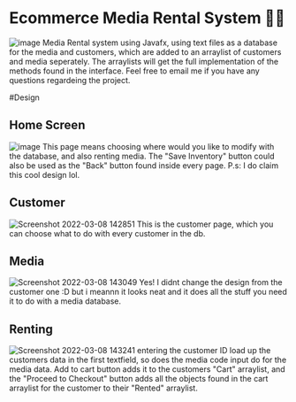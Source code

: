 # Ecommerce Media Rental System 👨‍💻
![image](https://user-images.githubusercontent.com/73076057/157237882-9a87942e-d1bf-4c18-be1d-d049ad867afd.png)
Media Rental system using Javafx, using text files as a database for the media and customers, which are added to an arraylist of customers and media seperately. The arraylists will get the full implementation of the methods found in the interface. 
Feel free to email me if you have any questions regardeing the project.

#Design
## Home Screen
![image](https://user-images.githubusercontent.com/73076057/157237882-9a87942e-d1bf-4c18-be1d-d049ad867afd.png)
This page means choosing where would you like to modify with the database, and also renting media. The "Save Inventory" button could also be used as the "Back" button found inside every page.
P.s: I do claim this cool design lol.
## Customer
![Screenshot 2022-03-08 142851](https://user-images.githubusercontent.com/73076057/157238359-85fe78cb-a04b-45ec-b246-1c9d5766df02.png)
This is the customer page, which you can choose what to do with every customer in the db.
## Media
![Screenshot 2022-03-08 143049](https://user-images.githubusercontent.com/73076057/157238584-d1c4e427-469a-415f-b575-99656351d467.png)
Yes! I didnt change the design from the customer one :D but i meannn it looks neat and it does all the stuff you need it to do with a media database.
## Renting 
![Screenshot 2022-03-08 143241](https://user-images.githubusercontent.com/73076057/157238843-f270bdde-4550-415c-8717-6c9c20e26f02.png)
entering the customer ID load up the customers data in the first textfield, so does the media code input do for the media data. Add to cart button adds it to the customers "Cart" arraylist, and the "Proceed to Checkout" button adds all the objects found in the cart arraylist for the customer to their "Rented" arraylist.

